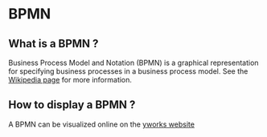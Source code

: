 # BPMN

## What is a BPMN ?

Business Process Model and Notation (BPMN) is a graphical representation for specifying business processes in a business process model. See the [Wikipedia page](https://en.wikipedia.org/wiki/Business_Process_Model_and_Notation) for more information.

## How to display a BPMN ?

A BPMN can be visualized online on the [yworks website](https://www.yworks.com/yed-live/)